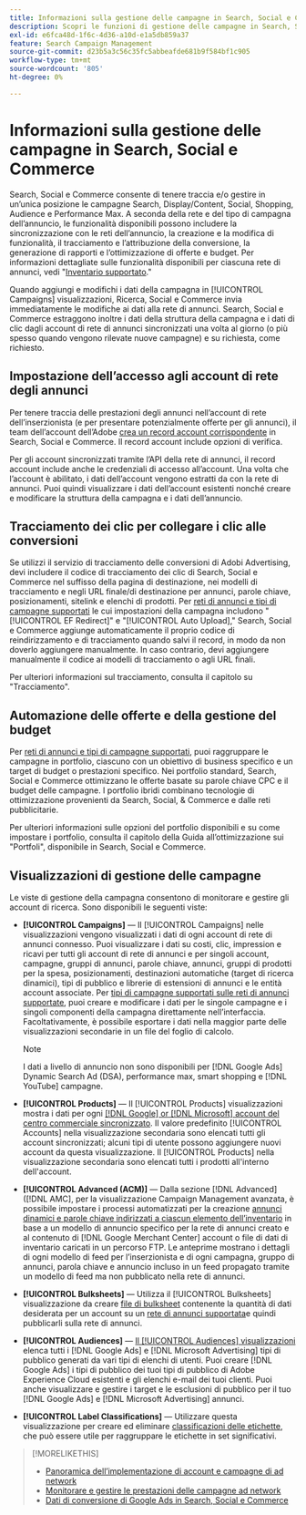 ```yaml
---
title: Informazioni sulla gestione delle campagne in Search, Social e Commerce
description: Scopri le funzioni di gestione delle campagne in Search, Social e Commerce.
exl-id: e6fca48d-1f6c-4d36-a10d-e1a5db859a37
feature: Search Campaign Management
source-git-commit: d23b5a3c56c35fc5abbeafde681b9f584bf1c905
workflow-type: tm+mt
source-wordcount: '805'
ht-degree: 0%

---
```


# Informazioni sulla gestione delle campagne in Search, Social e Commerce

Search, Social e Commerce consente di tenere traccia e/o gestire in un’unica posizione le campagne Search, Display/Content, Social, Shopping, Audience e Performance Max. A seconda della rete e del tipo di campagna dell’annuncio, le funzionalità disponibili possono includere la sincronizzazione con le reti dell’annuncio, la creazione e la modifica di funzionalità, il tracciamento e l’attribuzione della conversione, la generazione di rapporti e l’ottimizzazione di offerte e budget. Per informazioni dettagliate sulle funzionalità disponibili per ciascuna rete di annunci, vedi &quot;[Inventario supportato](/help/search-social-commerce/introduction/supported-inventory.md).&quot;

Quando aggiungi e modifichi i dati della campagna in [!UICONTROL Campaigns] visualizzazioni, Ricerca, Social e Commerce invia immediatamente le modifiche ai dati alla rete di annunci. Search, Social e Commerce estraggono inoltre i dati della struttura della campagna e i dati di clic dagli account di rete di annunci sincronizzati una volta al giorno (o più spesso quando vengono rilevate nuove campagne) e su richiesta, come richiesto.

## Impostazione dell’accesso agli account di rete degli annunci

Per tenere traccia delle prestazioni degli annunci nell’account di rete dell’inserzionista (e per presentare potenzialmente offerte per gli annunci), il team dell’account dell’Adobe [crea un record account corrispondente](/help/search-social-commerce/campaign-management/accounts/ad-network-account-manage.md) in Search, Social e Commerce. Il record account include opzioni di verifica.

Per gli account sincronizzati tramite l’API della rete di annunci, il record account include anche le credenziali di accesso all’account. Una volta che l’account è abilitato, i dati dell’account vengono estratti da con la rete di annunci. Puoi quindi visualizzare i dati dell’account esistenti nonché creare e modificare la struttura della campagna e i dati dell’annuncio.

## Tracciamento dei clic per collegare i clic alle conversioni

Se utilizzi il servizio di tracciamento delle conversioni di Adobi Advertising, devi includere il codice di tracciamento dei clic di Search, Social e Commerce nel suffisso della pagina di destinazione, nei modelli di tracciamento e negli URL finale/di destinazione per annunci, parole chiave, posizionamenti, sitelink e elenchi di prodotti. Per [reti di annunci e tipi di campagne supportati](/help/search-social-commerce/introduction/supported-inventory.md) le cui impostazioni della campagna includono &quot;[!UICONTROL EF Redirect]&quot; e &quot;[!UICONTROL Auto Upload],&quot; Search, Social e Commerce aggiunge automaticamente il proprio codice di reindirizzamento e di tracciamento quando salvi il record, in modo da non doverlo aggiungere manualmente. In caso contrario, devi aggiungere manualmente il codice ai modelli di tracciamento o agli URL finali.

Per ulteriori informazioni sul tracciamento, consulta il capitolo su &quot;Tracciamento&quot;.

## Automazione delle offerte e della gestione del budget

Per [reti di annunci e tipi di campagne supportati](/help/search-social-commerce/introduction/supported-inventory.md), puoi raggruppare le campagne in portfolio, ciascuno con un obiettivo di business specifico e un target di budget o prestazioni specifico. Nei portfolio standard, Search, Social e Commerce ottimizzano le offerte basate su parole chiave CPC e il budget delle campagne. I portfolio ibridi combinano tecnologie di ottimizzazione provenienti da Search, Social, &amp; Commerce e dalle reti pubblicitarie.

Per ulteriori informazioni sulle opzioni del portfolio disponibili e su come impostare i portfolio, consulta il capitolo della Guida all’ottimizzazione sui &quot;Portfoli&quot;, disponibile in Search, Social e Commerce.<!-- verify convention for referencing Optimization Guide here -->

## Visualizzazioni di gestione delle campagne

Le viste di gestione della campagna consentono di monitorare e gestire gli account di ricerca. Sono disponibili le seguenti viste:

* **[!UICONTROL Campaigns]** — Il [!UICONTROL Campaigns] nelle visualizzazioni vengono visualizzati i dati di ogni account di rete di annunci connesso. Puoi visualizzare i dati su costi, clic, impression e ricavi per tutti gli account di rete di annunci e per singoli account, campagne, gruppi di annunci, parole chiave, annunci, gruppi di prodotti per la spesa, posizionamenti, destinazioni automatiche (target di ricerca dinamici), tipi di pubblico e librerie di estensioni di annunci e le entità account associate. Per [tipi di campagne supportati sulle reti di annunci supportate](/help/search-social-commerce/introduction/supported-inventory.md), puoi creare e modificare i dati per le singole campagne e i singoli componenti della campagna direttamente nell’interfaccia. Facoltativamente, è possibile esportare i dati nella maggior parte delle visualizzazioni secondarie in un file del foglio di calcolo.

  >[!NOTE]
  >
  >I dati a livello di annuncio non sono disponibili per [!DNL Google Ads] Dynamic Search Ad (DSA), performance max, smart shopping e [!DNL YouTube] campagne.

* **[!UICONTROL Products]** — Il [!UICONTROL Products] visualizzazioni mostra i dati per ogni [[!DNL Google] or [!DNL Microsoft] account del centro commerciale sincronizzato](/help/search-social-commerce/campaign-management/accounts/merchant-account-manage.md). Il valore predefinito [!UICONTROL Accounts] nella visualizzazione secondaria sono elencati tutti gli account sincronizzati; alcuni tipi di utente possono aggiungere nuovi account da questa visualizzazione. Il [!UICONTROL Products] nella visualizzazione secondaria sono elencati tutti i prodotti all&#39;interno dell&#39;account.

* **[!UICONTROL Advanced (ACM)]** — Dalla sezione [!DNL Advanced] ([!DNL AMC], per la visualizzazione Campaign Management avanzata, è possibile impostare i processi automatizzati per la creazione [annunci dinamici e parole chiave indirizzati a ciascun elemento dell’inventario](/help/search-social-commerce/campaign-management/inventory-feeds/inventory-feeds-about.md) in base a un modello di annuncio specifico per la rete di annunci creato e al contenuto di [!DNL Google Merchant Center] account o file di dati di inventario caricati in un percorso FTP. Le anteprime mostrano i dettagli di ogni modello di feed per l’inserzionista e di ogni campagna, gruppo di annunci, parola chiave e annuncio incluso in un feed propagato tramite un modello di feed ma non pubblicato nella rete di annunci.

* **[!UICONTROL Bulksheets]** — Utilizza il [!UICONTROL Bulksheets] visualizzazione da creare [file di bulksheet](/help/search-social-commerce/campaign-management/bulksheets/bulksheet-about.md) contenente la quantità di dati desiderata per un account su un [rete di annunci supportata](/help/search-social-commerce/introduction/supported-inventory.md)e quindi pubblicarli sulla rete di annunci.

* **[!UICONTROL Audiences]** — [Il [!UICONTROL Audiences] visualizzazioni](/help/search-social-commerce/campaign-management/campaigns/audience-about.md) elenca tutti i [!DNL Google Ads] e [!DNL Microsoft Advertising] tipi di pubblico generati da vari tipi di elenchi di utenti. Puoi creare [!DNL Google Ads] i tipi di pubblico dei tuoi tipi di pubblico di Adobe Experience Cloud esistenti e gli elenchi e-mail dei tuoi clienti. Puoi anche visualizzare e gestire i target e le esclusioni di pubblico per il tuo [!DNL Google Ads] e [!DNL Microsoft Advertising] annunci.

* **[!UICONTROL Label Classifications]** — Utilizzare questa visualizzazione per creare ed eliminare [classificazioni delle etichette](/help/search-social-commerce/campaign-management/label-classifications/classification-about.md), che può essere utile per raggruppare le etichette in set significativi.

>[!MORELIKETHIS]
>
>* [Panoramica dell’implementazione di account e campagne di ad network](campaign-implemention-overview.md)
>* [Monitorare e gestire le prestazioni delle campagne ad network](monitor-performance-campaigns.md)
>* [Dati di conversione di Google Ads in Search, Social e Commerce](google-conversion-data.md)
